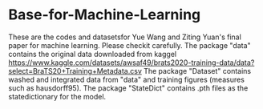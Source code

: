# Base-for-Machine-Learning
These are the codes and datasetsfor Yue Wang and Ziting Yuan's final paper for machine learning. 
Please checkit carefully.
The package "data" contains the original data downloaded from kaggel https://www.kaggle.com/datasets/awsaf49/brats2020-training-data/data?select=BraTS20+Training+Metadata.csv
The package "Dataset" contains washed and integrated data from "data" and training figures (measures such as hausdorff95).
The package "StateDict" contains .pth files as the statedictionary for the model.



